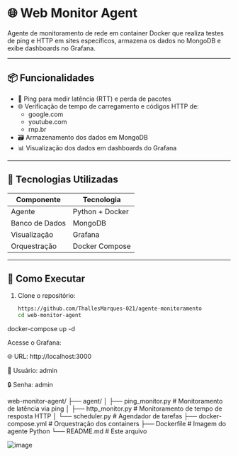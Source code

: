 # 🌐 Web Monitor Agent

Agente de monitoramento de rede em container Docker que realiza testes de ping e HTTP em sites específicos, armazena os dados no MongoDB e exibe dashboards no Grafana.

---

## 📦 Funcionalidades

- 🔁 Ping para medir latência (RTT) e perda de pacotes
- 🌐 Verificação de tempo de carregamento e códigos HTTP de:
  - google.com
  - youtube.com
  - rnp.br
- 🗃️ Armazenamento dos dados em MongoDB
- 📊 Visualização dos dados em dashboards do Grafana

---

## 🧰 Tecnologias Utilizadas

| Componente       | Tecnologia         |
|------------------|--------------------|
| Agente           | Python + Docker    |
| Banco de Dados   | MongoDB            |
| Visualização     | Grafana            |
| Orquestração     | Docker Compose     |

---

## 🚀 Como Executar

1. Clone o repositório:
   ```bash
   https://github.com/ThallesMarques-021/agente-monitoramento
   cd web-monitor-agent
  docker-compose up -d

Acesse o Grafana:

🌐 URL: http://localhost:3000

👤 Usuário: admin

🔒 Senha: admin


web-monitor-agent/
├── agent/
│   ├── ping_monitor.py         # Monitoramento de latência via ping
│   ├── http_monitor.py         # Monitoramento de tempo de resposta HTTP
│   └── scheduler.py            # Agendador de tarefas
├── docker-compose.yml          # Orquestração dos containers
├── Dockerfile                  # Imagem do agente Python
└── README.md                   # Este arquivo





![image](https://github.com/user-attachments/assets/6f25aaf9-714e-48f6-ad0d-85b58c3a145c)



